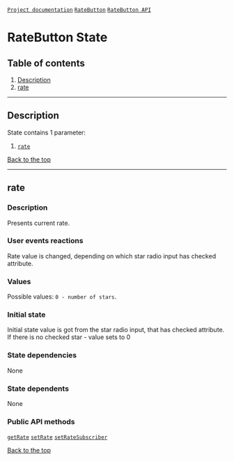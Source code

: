 <a name="top"></a>

[`Project documentation`](../../../../README.md#documentation)
[`RateButton`](rate-button.md)
[`RateButton API`](rate-button.API.md)

# RateButton State

## Table of contents
1. [Description](#description)
2. [rate](#rate)


***

<a name="description"></a>

## Description
State contains 1 parameter:
1. [`rate`](#rate)

[Back to the top](#top)


***

<a name="rate"></a>

## rate

### Description
Presents current rate.

### User events reactions
Rate value is changed, depending on which star radio input has checked attribute.

### Values
Possible values: `0 - number of stars`.

### Initial state
Initial state value is got from the star radio input, that has checked attribute.
If there is no checked star - value sets to 0

### State dependencies
None

### State dependents
None

### Public API methods
[`getRate`](rate-button.API.md#getrate)
[`setRate`](rate-button.API.md#setrate)
[`setRateSubscriber`](rate-button.API.md#setratesubscriber)

[Back to the top](#top)
